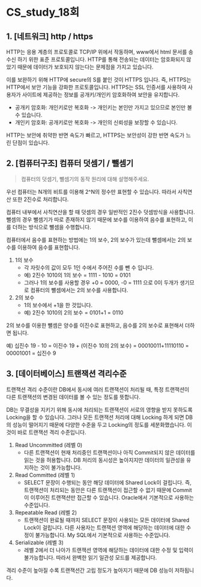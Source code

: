 # CS_study_18회

## 1. [네트워크] http / https

HTTP는 응용 계층의 프로토콜로 TCP/IP 위에서 작동하며, www에서 html 문서를 송수신 하기 위한 표준 프로토콜입니다. HTTP를 통해 전송되는 데이터는 암호화되지 않았기 때문에 데이터가 보호되지 않는다는 문제점을 가지고 있습니다.

이를 보완하기 위해 HTTP에 secure의 S를 붙인 것이 HTTPS 입니다. 즉, HTTPS는 HTTP에서 보안 기능을 강화한 프로토콜입니다. HTTPS는 SSL 인증서를 사용하여 사용자가 사이트에 제공하는 정보를 공개키/개인키 암호화하여 보안을 유지합니다.

- 공개키 암호화: 개인키로만 복호화 -> 개인키는 본인만 가지고 있으므로 본인만 볼 수 있습니다.
- 개인키 암호화: 공개키로만 복호화 -> 개인의 신뢰성을 보장할 수 있습니다.

HTTP는 보안에 취약한 반면 속도가 빠르고, HTTPS는 보안성이 강한 반면 속도가 느린 단점이 있습니다.



## 2. [컴퓨터구조] 컴퓨터 덧셈기 / 뺄셈기

> 컴퓨터의 덧셈기, 뺄셈기의 동작 원리에 대해 설명해주세요.

우선 컴퓨터는 N개의 비트를 이용해 2^N의 정수만 표현할 수 있습니다. 따라서 사칙연산 또한 2진수로 처리합니다.

컴퓨터 내부에서 사칙연산을 할 때 덧셈의 경우 일반적인 2진수 덧셈방식을 사용합니다. 뺄셈의 경우 뺄셈기가 따로 존재하지 않기 때문에 보수를 이용하여 음수를 표현하고, 이를 더하는 방식으로 뺄셈을 수행합니다.

컴퓨터에서 음수를 표현하는 방법에는 1의 보수, 2의 보수가 있는데 뺄셈에서는 2의 보수를 이용하여 음수를 표현합니다.

1. 1의 보수
   - 각 자릿수의 값이 모두 1인 수에서 주어진 수를 뺀 수 입니다.
   - 예) 2진수 1010의 1의 보수 = 1111 - 1010 = 0101
   - 그러나 1의 보수를 사용할 경우 +0 = 0000, -0 = 1111 으로 0이 두개가 생기므로 컴퓨터의 뺄셈에서는 2의 보수를 사용합니다.
2. 2의 보수
   - 1의 보수에서 +1을 한 것입니다.
   - 예) 2진수 1010의 2의 보수 = 0101+1 = 0110

2의 보수를 이용한 뺄셈은 양수를 이진수로 표현하고, 음수를 2의 보수로 표현해서 더하면 됩니다.

예) 십진수 19 - 10 = 이진수 19 + (이진수 10의 2의 보수) = 00010011+11110110 = 00001001 = 십진수 9



## 3. [데이터베이스] 트랜잭션 격리수준

트랜잭션 격리 수준이란 DB에서 동시에 여러 트랜잭션이 처리될 때, 특정 트랜잭션이 다른 트랜잭션의 변경된 데이터를 볼 수 있는 정도를 뜻합니다.

DB는 무결성을 지키기 위해 동시에 처리되는 트랜잭션이 서로의 영향을 받지 못하도록 Locking을 할 수 있습니다. 그러나 모든 트랜잭션 처리에 대해 Locking 하게 되면 DB의 성능이 떨어지기 때문에 다양한 수준을 두고 Locking의 정도를 세분화했습니다. 이것이 바로 트랜잭션 격리 수준입니다.

1. Read Uncommitted (레벨 0)
   - 다른 트랜잭션이 현재 처리중인 트랜잭션이나 아직 Commit되지 않은 데이터를 읽는 것을 허용합니다. DB 처리의 동시성은 높아지지만 데이터의 일관성을 유지하는 것이 불가능합니다.
2. Read Committed (레벨 1)
   - SELECT 문장이 수행되는 동안 해당 데이터에 Shared Lock이 걸립니다. 즉, 트랜잭션이 처리되는 동안은 다른 트랜잭션이 접근할 수 없기 때문에 Commit이 이루어진 트랜잭션만 접근할 수 있습니다. Oracle에서 기본적으로 사용하는 수준입니다.
3. Repeatable Read (레벨 2)
   - 트랜잭션이 완료될 때까지 SELECT 문장이 사용되는 모든 데이터에 Shared Lock이 걸립니다. 다른 사용자는 트랜잭션 영역에 해당하는 데이터에 대한 수정이 불가능합니다. My SQL에서 기본적으로 사용하는 수준입니다.
4. Serializable (레벨 3)
   - 레벨 2에서 더 나아가 트랜잭션 영역에 해당하는 데이터에 대한 수정 및 입력이 불가능합니다. 따라서 완벽한 읽기 일관성 모드를 제공합니다.

격리 수준이 높아질 수록 트랜잭션간 고립 정도가 높아지기 때문에 DB 성능이 저하됩니다.